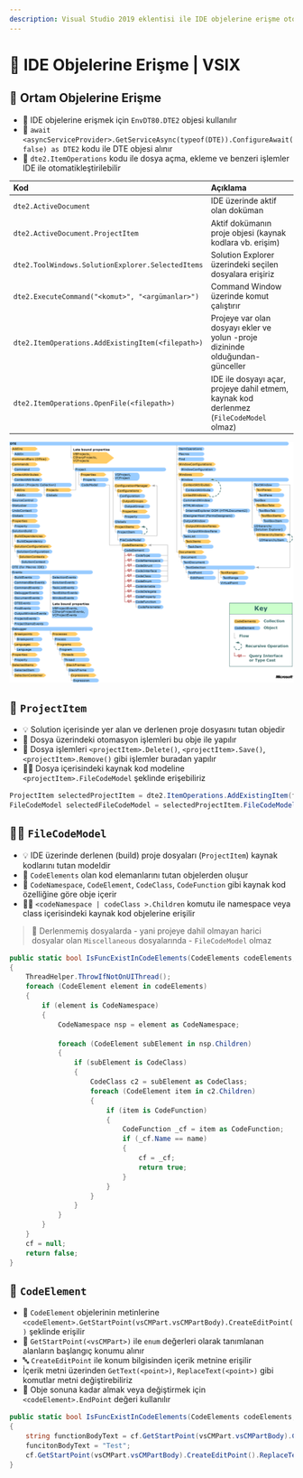 ```yaml
---
description: Visual Studio 2019 eklentisi ile IDE objelerine erişme otomasyonu
---
```


# 🤖 IDE Objelerine Erişme \| VSIX

## 🌇 Ortam Objelerine Erişme

* 💠 IDE objelerine erişmek için `EnvDT80.DTE2` objesi kullanılır
* 🍎 `await <asyncServiceProvider>.GetServiceAsync(typeof(DTE)).ConfigureAwait(false) as DTE2` kodu ile DTE objesi alınır
* 📂 `dte2.ItemOperations` kodu ile dosya açma, ekleme ve benzeri işlemler IDE ile otomatikleştirilebilir

| Kod | Açıklama |
| :--- | :--- |
| `dte2.ActiveDocument` | IDE üzerinde aktif olan doküman |
| `dte2.ActiveDocument.ProjectItem` | Aktif dokümanın proje objesi \(kaynak kodlara vb. erişim\) |
| `dte2.ToolWindows.SolutionExplorer.SelectedItems` | Solution Explorer üzerindeki seçilen dosyalara erişiriz |
| `dte2.ExecuteCommand("<komut>", "<argümanlar>")` | Command Window üzerinde komut çalıştırır |
| `dte2.ItemOperations.AddExistingItem(<filepath>)` | Projeye var olan dosyayı ekler ve yolun -proje dizininde olduğundan-  günceller |
| `dte2.ItemOperations.OpenFile(<filepath>)` | IDE ile dosyayı açar, projeye dahil etmem, kaynak kod derlenmez \(`FileCodeModel` olmaz\) |

![](../../.gitbook/assets/vsix_dte_automation_model.png)

## 📁 `ProjectItem`

* 💡 Solution içerisinde yer alan ve derlenen proje dosyasını tutan objedir
* 🤖 Dosya üzerindeki otomasyon işlemleri bu obje ile yapılır
* 📂 Dosya işlemleri `<projectItem>.Delete()`, `<projectItem>.Save()`, `<projectItem>.Remove()` gibi işlemler buradan yapılır
* 👨‍💻 Dosya içerisindeki kaynak kod modeline `<projectItem>.FileCodeModel` şeklinde erişebiliriz

```csharp
ProjectItem selectedProjectItem = dte2.ItemOperations.AddExistingItem(filePath);
FileCodeModel selectedFileCodeModel = selectedProjectItem.FileCodeModel;
```

## 👨‍💻 `FileCodeModel`

* 💡 IDE üzerinde derlenen \(build\) proje dosyaları \(`ProjectItem`\) kaynak kodlarını tutan modeldir
* 🍏 `CodeElements` olan kod elemanlarını tutan objelerden oluşur
* 🍎 `CodeNamespace`, `CodeElement`, `CodeClass`, `CodeFunction` gibi kaynak kod özelliğine göre obje içerir
* 👨‍💻 `<codeNamespace | codeClass >.Children` komutu ile namespace veya class içerisindeki kaynak kod objelerine erişilir

> 📢 Derlenmemiş dosyalarda - yani projeye dahil olmayan harici dosyalar olan `Miscellaneous` dosyalarında - `FileCodeModel` olmaz

```csharp
public static bool IsFuncExistInCodeElements(CodeElements codeElements, string name, out CodeFunction cf)
{
    ThreadHelper.ThrowIfNotOnUIThread();
    foreach (CodeElement element in codeElements)
    {
        if (element is CodeNamespace)
        {
            CodeNamespace nsp = element as CodeNamespace;

            foreach (CodeElement subElement in nsp.Children)
            {
                if (subElement is CodeClass)
                {
                    CodeClass c2 = subElement as CodeClass;
                    foreach (CodeElement item in c2.Children)
                    {
                        if (item is CodeFunction)
                        {
                            CodeFunction _cf = item as CodeFunction;
                            if (_cf.Name == name)
                            {
                                cf = _cf;
                                return true;
                            }
                        }
                    }
                }
            }
        }
    }
    cf = null;
    return false;
}
```

## 🍏 `CodeElement`

* 🐥 `CodeElement` objelerinin metinlerine `<codeElement>.GetStartPoint(vsCMPart.vsCMPartBody).CreateEditPoint()` şeklinde erişilir
* 📌 `GetStartPoint(<vsCMPart>)` ile `enum` değerleri olarak tanımlanan alanların başlangıç konumu alınır
* 🔤 `CreateEditPoint` ile konum bilgisinden içerik metnine erişilir
* İçerik metni üzerinden `GetText(<point>)`, `ReplaceText(<point>)` gibi komutlar metni değiştirebiliriz
* 📝 Obje sonuna kadar almak veya değiştirmek için `<codeElement>.EndPoint` değeri kullanılır

```csharp
public static bool IsFuncExistInCodeElements(CodeElements codeElements, string name, out CodeFunction cf) 
{
    string functionBodyText = cf.GetStartPoint(vsCMPart.vsCMPartBody).CreateEditPoint().GetText(cf.EndPoint);
    funcitonBodyText = "Test";
    cf.GetStartPoint(vsCMPart.vsCMPartBody).CreateEditPoint().ReplaceText(cf.EndPoint, funcitonBodyText, (int)vsEPReplaceTextOptions.vsEPReplaceTextAutoformat);
}
```

## 

